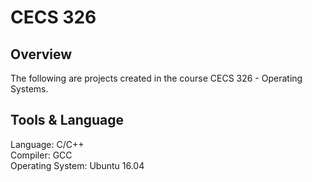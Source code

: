 # CECS 326
## Overview
The following are projects created in the course CECS 326 - Operating Systems.
## Tools & Language
Language: C/C++<br>
Compiler: GCC<br>
Operating System: Ubuntu 16.04<br>

